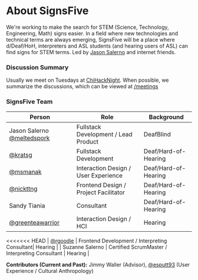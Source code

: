 # About SignsFive

We're working to make the search for STEM (Science, Technology, Engineering, Math) signs easier. In a field where new technologies and technical terms are always emerging, SignsFive will be a place where d/Deaf/HoH, interpreters and ASL students (and hearing users of ASL) can find signs for STEM terms. Led by [Jason Salerno](https://github.com/meltedspork) and internet friends.

### Discussion Summary
Usually we meet on Tuesdays at [ChiHackNight](chihacknight.org). When possible, we summarize the discussions, which can be viewed at [/meetings](https://github.com/deafchi/opensigns-web/tree/master/meetings)

### SignsFive Team

| Person                                                | Role                                          | Background                                    |
| ----------------------------------------------------- | --------------------------------------------- | --------------------------------------------- |
| Jason Salerno [@meltedspork](https://github.com/meltedspork)       | Fullstack Development / Lead Product          | DeafBlind                                     |
| [@kratsg](https://github.com/kratsg)            | Fullstack Development                         | Deaf/Hard-of-Hearing                          |
| [@msmanak](https://github.com/msmanak)           | Interaction Design / User Experience          | Deaf/Hard-of-Hearing                          |
| [@nickttng](https://github.com/nickttng)                | Frontend Design / Project Facilitator         | Deaf/Hard-of-Hearing                          |
| Sandy Tiania                                          | Consultant                                    | Deaf/Hard-of-Hearing                          |
| [@greenteawarrior](https://github.com/greenteawarrior)      | Interaction Design / HCI                      | Hearing                                       |
<<<<<<< HEAD
| [@rgoodie](https://github.com/rgoodie)         | Frontend Development / Interpreting Consultant| Hearing                                       |
| Suzanne Salerno        | Certified ScrumMaster / Interpreting Consultant | Hearing                                       |
       

**Contributors (Current and Past):** Jimmy Waller (Advisor), [@esputt93](https://github.com/esputt93) (User Experience / Cultural Anthropology)
